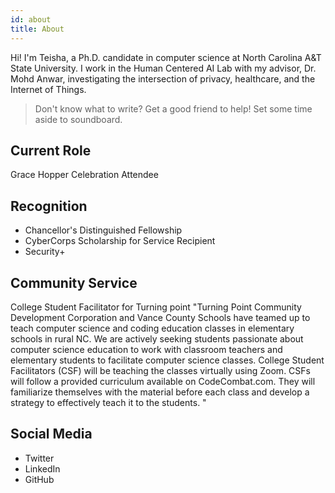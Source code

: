 ```yaml
---
id: about
title: About
---
```


Hi! I'm Teisha, a Ph.D. candidate in computer science at North Carolina A&T State University. I work in the Human Centered AI Lab with my advisor, Dr. Mohd Anwar, investigating the intersection of privacy, healthcare, and the Internet of Things. 

<!-- https://docs.github.com/en/pages
https://docusaurus.io/docs/design-principles
https://guides.github.com/pdfs/markdown-cheatsheet-online.pdf -->
> Don't know what to write? Get a good friend to help! Set some time aside to soundboard.

## Current Role

Grace Hopper Celebration Attendee

## Recognition

- Chancellor's Distinguished Fellowship
- CyberCorps Scholarship for Service Recipient
- Security+

## Community Service
College Student Facilitator for Turning point
"Turning Point Community Development Corporation and Vance County Schools have teamed up to teach computer science and coding education classes in elementary schools in rural NC. We are actively seeking students passionate about computer science education to work with classroom teachers and elementary students to facilitate computer science classes.
College Student Facilitators (CSF) will be teaching the classes virtually using Zoom. CSFs will follow a provided curriculum available on CodeCombat.com. They will familiarize themselves with the material before each class and develop a strategy to effectively teach it to the students. "
## Social Media

- Twitter
- LinkedIn
- GitHub
